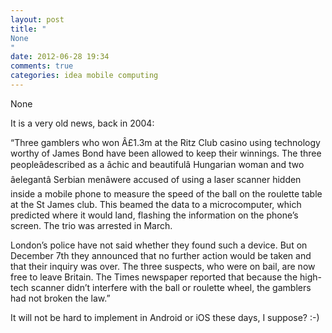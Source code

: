 ```yaml
---
layout: post
title: "
None
"
date: 2012-06-28 19:34
comments: true
categories: idea mobile computing
---
```


None


It is a very old news, back in 2004:


“Three gamblers who won Â£1.3m at the Ritz Club casino using technology worthy of James Bond have been allowed to keep their winnings. The three peopleâdescribed as a âchic and beautifulâ Hungarian woman and two âelegantâ Serbian menâwere accused of using a laser scanner hidden inside a mobile phone to measure the speed of the ball on the roulette table at the St James club. This beamed the data to a microcomputer, which predicted where it would land, flashing the information on the phone’s screen. The trio was arrested in March.


London’s police have not said whether they found such a device. But on December 7th they announced that no further action would be taken and that their inquiry was over. The three suspects, who were on bail, are now free to leave Britain. The Times newspaper reported that because the high-tech scanner didn’t interfere with the ball or roulette wheel, the gamblers had not broken the law.”


It will not be hard to implement in Android or iOS these days, I suppose? :-)

